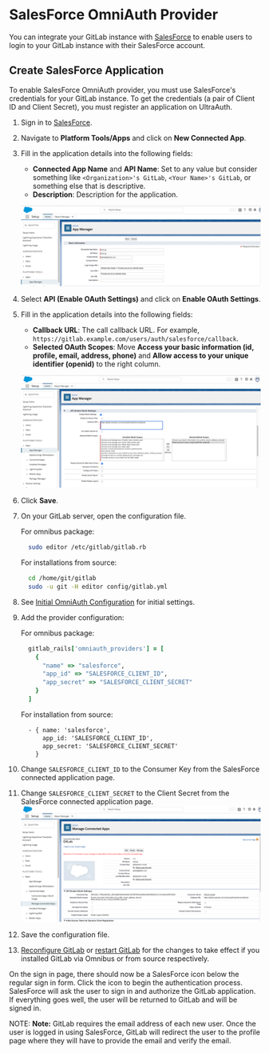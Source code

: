 # SalesForce OmniAuth Provider

You can integrate your GitLab instance with [SalesForce](https://www.salesforce.com/) to enable users to  login to your GitLab instance with their SalesForce account.

## Create SalesForce Application

To enable SalesForce OmniAuth provider, you must use SalesForce's credentials for your GitLab instance.
To get the credentials (a pair of Client ID and Client Secret), you must register an application on UltraAuth.

1.  Sign in to [SalesForce](https://www.salesforce.com/).

1.  Navigate to **Platform Tools/Apps** and click on **New Connected App**.

1.  Fill in the application details into the following fields:
    - **Connected App Name** and **API Name**: Set to any value but consider something like `<Organization>'s GitLab`, `<Your Name>'s GitLab`, or something else that is descriptive.
    - **Description**: Description for the application.

    ![SalesForce App Details](img/salesforce_app_details.png)
1.  Select **API (Enable OAuth Settings)** and click on **Enable OAuth Settings**.
1.  Fill in the application details into the following fields:
    - **Callback URL**: The call callback URL. For example, `https://gitlab.example.com/users/auth/salesforce/callback`.
    - **Selected OAuth Scopes**: Move **Access your basic information (id, profile, email, address, phone)** and **Allow access to your unique identifier (openid)** to the right column.

    ![SalesForce Oauth App Details](img/salesforce_oauth_app_details.png)
1. Click **Save**.

1.  On your GitLab server, open the configuration file.

    For omnibus package:

    ```sh
      sudo editor /etc/gitlab/gitlab.rb
    ```

    For installations from source:

    ```sh
      cd /home/git/gitlab
      sudo -u git -H editor config/gitlab.yml
    ```

1.  See [Initial OmniAuth Configuration](omniauth.md#initial-omniauth-configuration) for initial settings.

1.  Add the provider configuration:

    For omnibus package:

    ```ruby
      gitlab_rails['omniauth_providers'] = [
        {
          "name" => "salesforce",
          "app_id" => "SALESFORCE_CLIENT_ID",
          "app_secret" => "SALESFORCE_CLIENT_SECRET"
        }
      ]
    ```

    For installation from source:

    ```
      - { name: 'salesforce',
          app_id: 'SALESFORCE_CLIENT_ID',
          app_secret: 'SALESFORCE_CLIENT_SECRET'
        }
    ```
1.  Change `SALESFORCE_CLIENT_ID` to the Consumer Key from the SalesForce connected application page.
1.  Change `SALESFORCE_CLIENT_SECRET` to the Client Secret from the SalesForce connected application page.
    ![SalesForce App Secret Details](img/salesforce_app_secret_details.png)

1.  Save the configuration file.
1.  [Reconfigure GitLab]( ../administration/restart_gitlab.md#omnibus-gitlab-reconfigure ) or [restart GitLab]( ../administration/restart_gitlab.md#installations-from-source ) for the changes to take effect if you
    installed GitLab via Omnibus or from source respectively.

On the sign in page, there should now be a SalesForce icon below the regular sign in form.
Click the icon to begin the authentication process. SalesForce will ask the user to sign in and authorize the GitLab application.
If everything goes well, the user will be returned to GitLab and will be signed in.

NOTE: **Note:**
GitLab requires the email address of each new user. Once the user is logged in using SalesForce, GitLab will redirect the user to the profile page where they will have to provide the email and verify the email.
